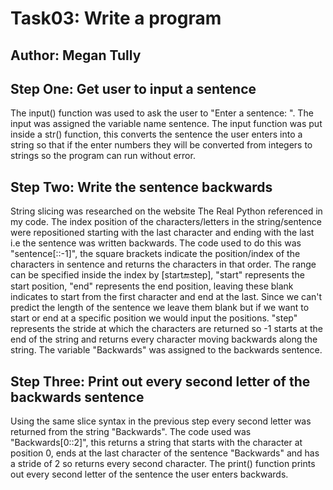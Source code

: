 # Task03: Write a program 
## Author: Megan Tully

## Step One: Get user to input a sentence
The input() function was used to ask the user to "Enter a sentence: ". The input was assigned the variable name sentence. The input function was put inside a str() function, this converts the sentence the user enters into a string so that if the enter numbers they will be converted from integers to strings so the program can run without error. 

## Step Two: Write the sentence backwards
String slicing was researched on the website The Real Python referenced in my code. The index position of the characters/letters in the string/sentence were repositioned starting with the last character and ending with the last i.e the sentence was written backwards. The code used to do this was "sentence[::-1]", the square brackets indicate the position/index of the characters in sentence and returns the characters in that order. The range can be specified inside the index by [start:end:step], "start" represents the start position, "end" represents the end position, leaving these blank indicates to start from the first character and end at the last. Since we can't predict the length of the sentence we leave them blank but if we want to start or end at a specific position we would input the positions. "step" represents the stride at which the characters are returned so -1 starts at the end of the string and returns every character moving backwards along the string. The variable "Backwards" was assigned to the backwards sentence.

## Step Three: Print out every second letter of the backwards sentence
Using the same slice syntax in the previous step every second letter was returned from the string "Backwards". The code used was "Backwards[0::2]", this returns a string that starts with the character at position 0, ends at the last character of the sentence "Backwards" and has a stride of 2 so returns every second character. The print() function prints out every second letter of the sentence the user enters backwards.
